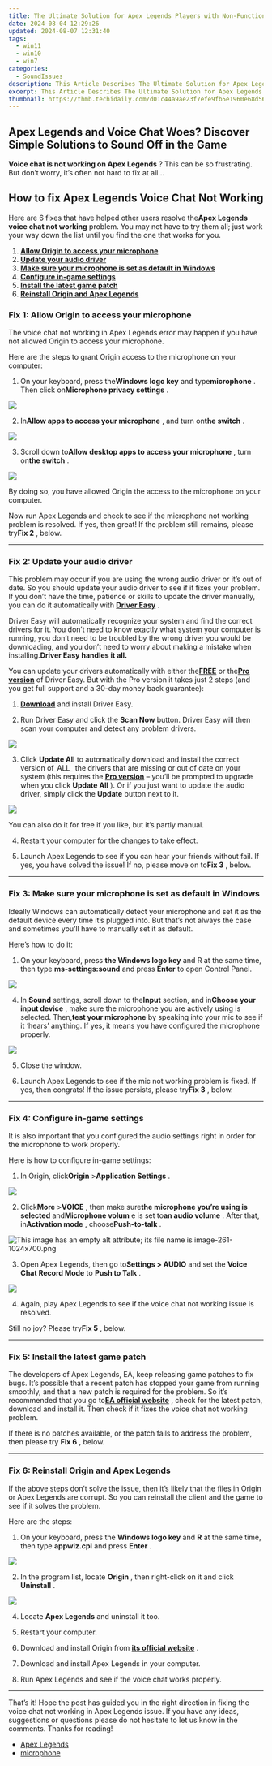 ```yaml
---
title: The Ultimate Solution for Apex Legends Players with Non-Functioning Voice Chats
date: 2024-08-04 12:29:26
updated: 2024-08-07 12:31:40
tags:
  - win11
  - win10
  - win7
categories:
  - SoundIssues
description: This Article Describes The Ultimate Solution for Apex Legends Players with Non-Functioning Voice Chats
excerpt: This Article Describes The Ultimate Solution for Apex Legends Players with Non-Functioning Voice Chats
thumbnail: https://thmb.techidaily.com/d01c44a9ae23f7efe9fb5e1960e68d56b4d2035c87f626ffb448d9a10326cec7.png
---
```


## Apex Legends and Voice Chat Woes? Discover Simple Solutions to Sound Off in the Game

**Voice chat is not working on Apex Legends** ? This can be so frustrating. But don’t worry, it’s often not hard to fix at all…

## How to fix Apex Legends Voice Chat Not Working

 Here are 6 fixes that have helped other users resolve the**Apex Legends voice chat not working** problem. You may not have to try them all; just work your way down the list until you find the one that works for you.

1. **[Allow Origin to access your microphone](https://tools.techidaily.com/drivereasy/download/)**
2. **[Update your audio driver](https://tools.techidaily.com/drivereasy/download/)**
3. **[Make sure your microphone is set as default in Windows](https://tools.techidaily.com/drivereasy/download/)**
4. **[Configure in-game settings](https://tools.techidaily.com/drivereasy/download/)**
5. **[Install the latest game patch](https://tools.techidaily.com/drivereasy/download/)**
6. **[Reinstall Origin and Apex Legends](https://tools.techidaily.com/drivereasy/download/)**

### Fix 1: Allow Origin to access your microphone

 The voice chat not working in Apex Legends error may happen if you have not allowed Origin to access your microphone.

 Here are the steps to grant Origin access to the microphone on your computer:

 1) On your keyboard, press the**Windows logo key** and type**microphone** . Then click on**Microphone privacy settings** .

![](https://images.drivereasy.com/wp-content/uploads/2019/10/image-245.png)

 2) In**Allow apps to access your microphone** , and turn on**the switch** .

![](https://images.drivereasy.com/wp-content/uploads/2019/10/image-246.png)

 3) Scroll down to**Allow desktop apps to access your microphone** , turn on**the switch** .

![](https://images.drivereasy.com/wp-content/uploads/2019/10/image-248.png)

 By doing so, you have allowed Origin the access to the microphone on your computer.

 Now run Apex Legends and check to see if the microphone not working problem is resolved. If yes, then great! If the problem still remains, please try**Fix 2** , below.

---

### Fix 2: Update your audio driver

 This problem may occur if you are using the wrong audio driver or it’s out of date. So you should update your audio driver to see if it fixes your problem. If you don’t have the time, patience or skills to update the driver manually, you can do it automatically with **[Driver Easy](https://tools.techidaily.com/drivereasy/download/)**  .

 Driver Easy will automatically recognize your system and find the correct drivers for it. You don’t need to know exactly what system your computer is running, you don’t need to be troubled by the wrong driver you would be downloading, and you don’t need to worry about making a mistake when installing.**Driver Easy handles it all.**

 You can update your drivers automatically with either the[**FREE**](https://tools.techidaily.com/drivereasy/download/) or the[**Pro version**](https://tools.techidaily.com/drivereasy/download/) of Driver Easy. But with the Pro version it takes just 2 steps (and you get full support and a 30-day money back guarantee):

 1) **[Download](https://tools.techidaily.com/drivereasy/download/)** [](https://tools.techidaily.com/drivereasy/download/) and install Driver Easy.

 2) Run Driver Easy and click the **Scan Now** button. Driver Easy will then scan your computer and detect any problem drivers.

![](https://images.drivereasy.com/wp-content/uploads/2019/06/image-35.png)

 3) Click **Update All** to automatically download and install the correct version of_ALL_ the drivers that are missing or out of date on your system (this requires the **[Pro version](https://tools.techidaily.com/drivereasy/download/)** [](https://tools.techidaily.com/drivereasy/download/) – you’ll be prompted to upgrade when you click **Update All** ). Or if you just want to update the audio driver, simply click the **Update** button next to it.

![](https://images.drivereasy.com/wp-content/uploads/2019/06/image-36.png)

 You can also do it for free if you like, but it’s partly manual.

4) Restart your computer for the changes to take effect.

5) Launch Apex Legends to see if you can hear your friends without fail. If yes, you have solved the issue! If no, please move on to**Fix 3** , below.

---

### Fix 3: Make sure your microphone is set as default in Windows

 Ideally Windows can automatically detect your microphone and set it as the default device every time it’s plugged into. But that’s not always the case and sometimes you’ll have to manually set it as default.[](https://tools.techidaily.com/drivereasy/download/) [](http://twitter.com/home/?status=How%20To%20Fix%20Fortnite%20Sound%20Not%20Working%20-%20https://www.drivereasy.com/knowledge/how-to-fix-fortnite-sound-not-working-on-pc/) **[](https://tools.techidaily.com/drivereasy/download/)**

Here’s how to do it:

 1) On your keyboard, press **the Windows logo key** and R at the same time, then type **ms-settings:sound** and press **Enter** to open Control Panel.

![](https://images.drivereasy.com/wp-content/uploads/2019/10/image-239.png)

 4) In **Sound** settings, scroll down to the**Input** section, and in**Choose your input device** , make sure the microphone you are actively using is selected. Then,**test your microphone** by speaking into your mic to see if it ‘hears’ anything. If yes, it means you have configured the microphone properly.

![](https://images.drivereasy.com/wp-content/uploads/2019/10/image-242.png)

5) Close the window.

6) Launch Apex Legends to see if the mic not working problem is fixed. If yes, then congrats! If the issue persists, please try**Fix 3** , below.

---

### Fix 4: Configure in-game settings

 It is also important that you configured the audio settings right in order for the microphone to work properly.

Here is how to configure in-game settings:

 1) In Origin, click**Origin** \>**Application Settings** .

![](https://images.drivereasy.com/wp-content/uploads/2019/10/image-260.png)

 2) Click**More** \>**VOICE** , then make sure**the microphone you’re using is selected** and**Microphone volum** e is set to**an audio volume** . After that, in**Activation mode** , choose**Push-to-talk** .

![This image has an empty alt attribute; its file name is image-261-1024x700.png](https://images.drivereasy.com/wp-content/uploads/2019/10/image-261-1024x700.png)

 3) Open Apex Legends, then go to**Settings > AUDIO** and set the **Voice Chat Record Mode** to **Push to Talk** .

![](https://images.drivereasy.com/wp-content/uploads/2019/10/image-262-1024x576.png)

 4) Again, play Apex Legends to see if the voice chat not working issue is resolved.

 Still no joy? Please try**Fix 5** , below.

---

### Fix 5: Install the latest game patch

 The developers of Apex Legends, EA, keep releasing game patches to fix bugs. It’s possible that a recent patch has stopped your game from running smoothly, and that a new patch is required for the problem. So it’s recommended that you go to[**EA official website**](https://www.ea.com/games/apex-legends) , check for the latest patch, download and install it. Then check if it fixes the voice chat not working problem.

 If there is no patches available, or the patch fails to address the problem, then please try **Fix 6** , below.

---

### Fix 6: Reinstall Origin and Apex Legends

 If the above steps don’t solve the issue, then it’s likely that the files in Origin or Apex Legends are corrupt. So you can reinstall the client and the game to see if it solves the problem.

Here are the steps:

 1) On your keyboard, press the **Windows logo key** and **R** at the same time, then type **appwiz.cpl** and press **Enter** .

![](https://images.drivereasy.com/wp-content/uploads/2019/10/image-174.png)

 2) In the program list, locate **Origin** , then right-click on it and click **Uninstall** .

![](https://images.drivereasy.com/wp-content/uploads/2019/10/image-175-1024x499.png)

 4) Locate **Apex Legends** and uninstall it too.

 5) Restart your computer.

 6) Download and install Origin from **[its official website](https://www.origin.com/)**  .

 7) Download and install Apex Legends in your computer.

 8) Run Apex Legends and see if the voice chat works properly.

---

 That’s it! Hope the post has guided you in the right direction in fixing the voice chat not working in Apex Legends issue. If you have any ideas, suggestions or questions please do not hesitate to let us know in the comments. Thanks for reading!

* [Apex Legends](https://tools.techidaily.com/drivereasy/download/)
* [microphone](https://tools.techidaily.com/drivereasy/download/)

<ins class="adsbygoogle"
     style="display:block"
     data-ad-format="autorelaxed"
     data-ad-client="ca-pub-7571918770474297"
     data-ad-slot="1223367746"></ins>



<ins class="adsbygoogle"
     style="display:block"
     data-ad-client="ca-pub-7571918770474297"
     data-ad-slot="8358498916"
     data-ad-format="auto"
     data-full-width-responsive="true"></ins>
